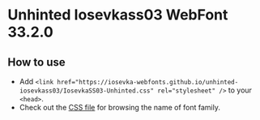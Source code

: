 # Unhinted Iosevkass03 WebFont 33.2.0

## How to use

- Add `<link href="https://iosevka-webfonts.github.io/unhinted-iosevkass03/IosevkaSS03-Unhinted.css" rel="stylesheet" />` to your `<head>`.
- Check out the [CSS file](./IosevkaSS03-Unhinted.css) for browsing the name of font family.
